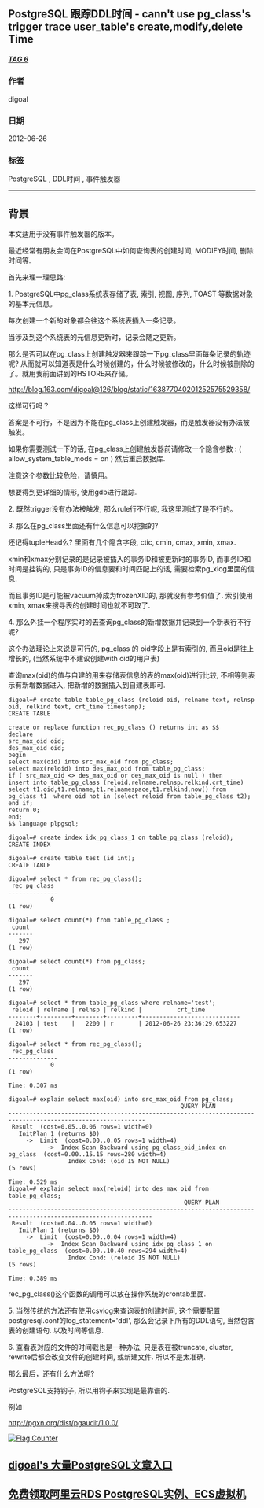 ## PostgreSQL 跟踪DDL时间 - cann't use pg_class's trigger trace user_table's create,modify,delete Time   
##### [TAG 6](../class/6.md)
                                  
### 作者                                 
digoal                                  
                                  
### 日期                                
2012-06-26      
                                  
### 标签                                
PostgreSQL , DDL时间 , 事件触发器                                                             
                                  
----                                
                                  
## 背景        
本文适用于没有事件触发器的版本。  
  
最近经常有朋友会问在PostgreSQL中如何查询表的创建时间, MODIFY时间, 删除时间等.  
  
首先来理一理思路:  
  
1\. PostgreSQL中pg_class系统表存储了表, 索引, 视图, 序列, TOAST 等数据对象的基本元信息。  
  
每次创建一个新的对象都会往这个系统表插入一条记录。  
  
当涉及到这个系统表的元信息更新时，记录会随之更新。  
  
那么是否可以在pg_class上创建触发器来跟踪一下pg_class里面每条记录的轨迹呢? 从而就可以知道表是什么时候创建的，什么时候被修改的，什么时候被删除的了。就用我前面讲到的HSTORE来存储。  
  
http://blog.163.com/digoal@126/blog/static/163877040201252575529358/  
  
这样可行吗？  
  
答案是不可行，不是因为不能在pg_class上创建触发器，而是触发器没有办法被触发。  
  
如果你需要测试一下的话, 在pg_class上创建触发器前请修改一个隐含参数 :  ( allow_system_table_mods = on ) 然后重启数据库.  
  
注意这个参数比较危险，请慎用。  
  
想要得到更详细的情形, 使用gdb进行跟踪.  
  
2\. 既然trigger没有办法被触发, 那么rule行不行呢, 我这里测试了是不行的。  
  
3\. 那么在pg_class里面还有什么信息可以挖掘的?  
  
还记得tupleHead么? 里面有几个隐含字段, ctic, cmin, cmax, xmin, xmax.  
  
xmin和xmax分别记录的是记录被插入的事务ID和被更新时的事务ID, 而事务ID和时间是挂钩的, 只是事务ID的信息要和时间匹配上的话, 需要检索pg_xlog里面的信息.  
  
而且事务ID是可能被vacuum掉成为frozenXID的, 那就没有参考价值了. 索引使用xmin, xmax来搜寻表的创建时间也就不可取了.  
  
4\. 那么外挂一个程序实时的去查询pg_class的新增数据并记录到一个新表行不行呢?  
  
这个办法理论上来说是可行的, pg_class 的 oid字段上是有索引的, 而且oid是往上增长的, (当然系统中不建议创建with oid的用户表)  
  
查询max(oid)的值与自建的用来存储表信息的表的max(oid)进行比较, 不相等则表示有新增数据进入, 把新增的数据插入到自建表即可.  
  
```  
digoal=# create table table_pg_class (reloid oid, relname text, relnsp oid, relkind text, crt_time timestamp);  
CREATE TABLE  
  
create or replace function rec_pg_class () returns int as $$  
declare  
src_max_oid oid;  
des_max_oid oid;  
begin  
select max(oid) into src_max_oid from pg_class;  
select max(reloid) into des_max_oid from table_pg_class;  
if ( src_max_oid <> des_max_oid or des_max_oid is null ) then  
insert into table_pg_class (reloid,relname,relnsp,relkind,crt_time) select t1.oid,t1.relname,t1.relnamespace,t1.relkind,now() from pg_class t1  where oid not in (select reloid from table_pg_class t2);  
end if;  
return 0;  
end;  
$$ language plpgsql;  
  
digoal=# create index idx_pg_class_1 on table_pg_class (reloid);  
CREATE INDEX  
  
digoal=# create table test (id int);  
CREATE TABLE  
  
digoal=# select * from rec_pg_class();  
 rec_pg_class   
--------------  
            0  
(1 row)  
  
digoal=# select count(*) from table_pg_class ;  
 count   
-------  
   297  
(1 row)  
  
digoal=# select count(*) from pg_class;  
 count   
-------  
   297  
(1 row)  
  
digoal=# select * from table_pg_class where relname='test';  
 reloid | relname | relnsp | relkind |          crt_time            
--------+---------+--------+---------+----------------------------  
  24103 | test    |   2200 | r       | 2012-06-26 23:36:29.653227  
(1 row)  
  
digoal=# select * from rec_pg_class();  
 rec_pg_class   
--------------  
            0  
(1 row)  
  
Time: 0.307 ms  
  
digoal=# explain select max(oid) into src_max_oid from pg_class;  
                                                 QUERY PLAN                                                    
-------------------------------------------------------------------------------------------------------------  
 Result  (cost=0.05..0.06 rows=1 width=0)  
   InitPlan 1 (returns $0)  
     ->  Limit  (cost=0.00..0.05 rows=1 width=4)  
           ->  Index Scan Backward using pg_class_oid_index on pg_class  (cost=0.00..15.15 rows=280 width=4)  
                 Index Cond: (oid IS NOT NULL)  
(5 rows)  
  
Time: 0.529 ms  
digoal=# explain select max(reloid) into des_max_oid from table_pg_class;  
                                                  QUERY PLAN                                                     
---------------------------------------------------------------------------------------------------------------  
 Result  (cost=0.04..0.05 rows=1 width=0)  
   InitPlan 1 (returns $0)  
     ->  Limit  (cost=0.00..0.04 rows=1 width=4)  
           ->  Index Scan Backward using idx_pg_class_1 on table_pg_class  (cost=0.00..10.40 rows=294 width=4)  
                 Index Cond: (reloid IS NOT NULL)  
(5 rows)  
  
Time: 0.389 ms  
```  
  
rec_pg_class()这个函数的调用可以放在操作系统的crontab里面.  
  
5\. 当然传统的方法还有使用csvlog来查询表的创建时间, 这个需要配置postgresql.conf的log_statement='ddl', 那么会记录下所有的DDL语句, 当然包含表的创建语句. 以及时间等信息.  
  
6\. 查看表对应的文件的时间戳也是一种办法, 只是表在被truncate, cluster, rewrite后都会改变文件的创建时间, 或新建文件. 所以不是太准确.  
  
那么最后，还有什么方法呢?  
  
PostgreSQL支持钩子, 所以用钩子来实现是最靠谱的.  
  
例如  
  
http://pgxn.org/dist/pgaudit/1.0.0/  
    
  
<a rel="nofollow" href="http://info.flagcounter.com/h9V1"  ><img src="http://s03.flagcounter.com/count/h9V1/bg_FFFFFF/txt_000000/border_CCCCCC/columns_2/maxflags_12/viewers_0/labels_0/pageviews_0/flags_0/"  alt="Flag Counter"  border="0"  ></a>  
  
  
  
  
  
  
## [digoal's 大量PostgreSQL文章入口](https://github.com/digoal/blog/blob/master/README.md "22709685feb7cab07d30f30387f0a9ae")
  
  
## [免费领取阿里云RDS PostgreSQL实例、ECS虚拟机](https://free.aliyun.com/ "57258f76c37864c6e6d23383d05714ea")
  
